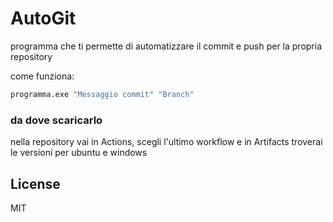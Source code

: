 # AutoGit

programma che ti permette di automatizzare il commit e push per la propria repository

come funziona:

```sh
programma.exe "Messaggio commit" "Branch"
```

### da dove scaricarlo

nella repository vai in Actions, scegli l'ultimo workflow e in Artifacts troverai le versioni per ubuntu e windows

## License

MIT